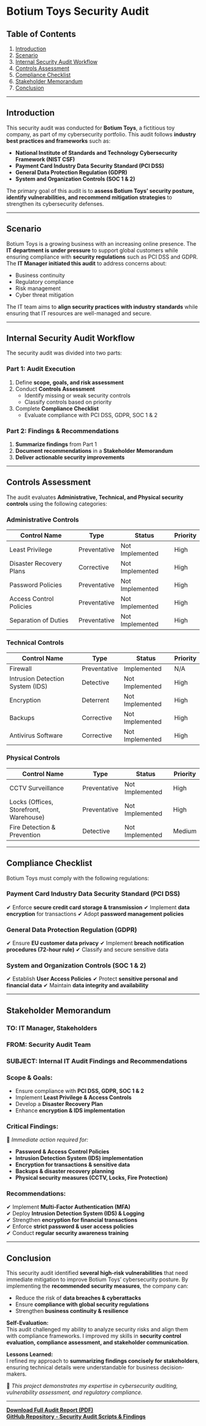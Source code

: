 # Botium Toys Security Audit

## Table of Contents
1. [Introduction](#introduction)
2. [Scenario](#scenario)
3. [Internal Security Audit Workflow](#workflow)
4. [Controls Assessment](#control-assessment)
5. [Compliance Checklist](#compliance-checklist)
6. [Stakeholder Memorandum](#stakeholder-memo)
7. [Conclusion](#conclusion)

---

## Introduction <a name="introduction"></a>
This security audit was conducted for **Botium Toys**, a fictitious toy company, as part of my cybersecurity portfolio. This audit follows **industry best practices and frameworks** such as:

- **National Institute of Standards and Technology Cybersecurity Framework (NIST CSF)**
- **Payment Card Industry Data Security Standard (PCI DSS)**
- **General Data Protection Regulation (GDPR)**
- **System and Organization Controls (SOC 1 & 2)**

The primary goal of this audit is to **assess Botium Toys’ security posture, identify vulnerabilities, and recommend mitigation strategies** to strengthen its cybersecurity defenses.

---

## Scenario <a name="scenario"></a>
Botium Toys is a growing business with an increasing online presence. The **IT department is under pressure** to support global customers while ensuring compliance with **security regulations** such as PCI DSS and GDPR. The **IT Manager initiated this audit** to address concerns about:

- Business continuity
- Regulatory compliance
- Risk management
- Cyber threat mitigation

The IT team aims to **align security practices with industry standards** while ensuring that IT resources are well-managed and secure.

---

## Internal Security Audit Workflow <a name="workflow"></a>
The security audit was divided into two parts:

### **Part 1: Audit Execution**
1. Define **scope, goals, and risk assessment**
2. Conduct **Controls Assessment**
   - Identify missing or weak security controls
   - Classify controls based on priority
3. Complete **Compliance Checklist**
   - Evaluate compliance with PCI DSS, GDPR, SOC 1 & 2

### **Part 2: Findings & Recommendations**
1. **Summarize findings** from Part 1
2. **Document recommendations** in a **Stakeholder Memorandum**
3. **Deliver actionable security improvements**

---

## Controls Assessment <a name="control-assessment"></a>
The audit evaluates **Administrative, Technical, and Physical security controls** using the following categories:

### **Administrative Controls**
| Control Name | Type | Status | Priority |
|-------------|------|--------|----------|
| Least Privilege | Preventative | Not Implemented | High |
| Disaster Recovery Plans | Corrective | Not Implemented | High |
| Password Policies | Preventative | Not Implemented | High |
| Access Control Policies | Preventative | Not Implemented | High |
| Separation of Duties | Preventative | Not Implemented | High |

### **Technical Controls**
| Control Name | Type | Status | Priority |
|-------------|------|--------|----------|
| Firewall | Preventative | Implemented | N/A |
| Intrusion Detection System (IDS) | Detective | Not Implemented | High |
| Encryption | Deterrent | Not Implemented | High |
| Backups | Corrective | Not Implemented | High |
| Antivirus Software | Corrective | Not Implemented | High |

### **Physical Controls**
| Control Name | Type | Status | Priority |
|-------------|------|--------|----------|
| CCTV Surveillance | Preventative | Not Implemented | High |
| Locks (Offices, Storefront, Warehouse) | Preventative | Not Implemented | High |
| Fire Detection & Prevention | Detective | Not Implemented | Medium |

---

## Compliance Checklist <a name="compliance-checklist"></a>
Botium Toys must comply with the following regulations:

### **Payment Card Industry Data Security Standard (PCI DSS)**
✔ Enforce **secure credit card storage & transmission**
✔ Implement **data encryption** for transactions
✔ Adopt **password management policies**

### **General Data Protection Regulation (GDPR)**
✔ Ensure **EU customer data privacy**
✔ Implement **breach notification procedures (72-hour rule)**
✔ Classify and secure sensitive data

### **System and Organization Controls (SOC 1 & 2)**
✔ Establish **User Access Policies**
✔ Protect **sensitive personal and financial data**
✔ Maintain **data integrity and availability**

---

## Stakeholder Memorandum <a name="stakeholder-memo"></a>
### **TO:** IT Manager, Stakeholders  
### **FROM:** Security Audit Team  
### **SUBJECT:** Internal IT Audit Findings and Recommendations  

### **Scope & Goals:**
- Ensure compliance with **PCI DSS, GDPR, SOC 1 & 2**
- Implement **Least Privilege & Access Controls**
- Develop a **Disaster Recovery Plan**
- Enhance **encryption & IDS implementation**

### **Critical Findings:**
🚨 *Immediate action required for:* 
- **Password & Access Control Policies**
- **Intrusion Detection System (IDS) implementation**
- **Encryption for transactions & sensitive data**
- **Backups & disaster recovery planning**
- **Physical security measures (CCTV, Locks, Fire Protection)**

### **Recommendations:**
✔ Implement **Multi-Factor Authentication (MFA)**  
✔ Deploy **Intrusion Detection System (IDS) & Logging**  
✔ Strengthen **encryption for financial transactions**  
✔ Enforce **strict password & user access policies**  
✔ Conduct **regular security awareness training**  

---

## Conclusion <a name="conclusion"></a>
This security audit identified **several high-risk vulnerabilities** that need immediate mitigation to improve Botium Toys’ cybersecurity posture. By implementing the **recommended security measures**, the company can:

- Reduce the risk of **data breaches & cyberattacks**
- Ensure **compliance with global security regulations**
- Strengthen **business continuity & resilience**

**Self-Evaluation:**  
This audit challenged my ability to analyze security risks and align them with compliance frameworks. I improved my skills in **security control evaluation, compliance assessment, and stakeholder communication**.

**Lessons Learned:**  
I refined my approach to **summarizing findings concisely for stakeholders**, ensuring technical details were understandable for business decision-makers.

🚀 *This project demonstrates my expertise in cybersecurity auditing, vulnerability assessment, and regulatory compliance.*

---

**[Download Full Audit Report (PDF)](your-report-link.com)**  
**[GitHub Repository - Security Audit Scripts & Findings](your-github.com)**
